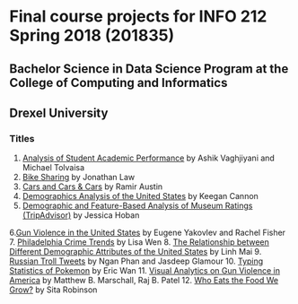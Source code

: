 # Final course projects for INFO 212 Spring 2018 (201835)
## Bachelor Science in Data Science Program at the College of Computing and Informatics
## Drexel University

### Titles
1. [Analysis of Student Academic Performance](https://github.com/INFO212Drexel/201835-final-projects/blob/master/Analysis-of-Student-Academic-Performance.ipynb) by Ashik Vaghjiyani and Michael Tolvaisa
2. [Bike Sharing](https://github.com/INFO212Drexel/201835-final-projects/blob/master/Bike-Sharing.ipynb) by Jonathan Law
3. [Cars and Cars & Cars](https://github.com/INFO212Drexel/201835-final-projects/blob/master/Cars-and-Cars-Cars.ipynb) by Ramir Austin
4. [Demographics Analysis of the United States](https://github.com/INFO212Drexel/201835-final-projects/blob/master/Demographic-analysis-US.ipynb) by Keegan Cannon
5. [Demographic and Feature-Based Analysis of Museum Ratings (TripAdvisor)](https://github.com/INFO212Drexel/201835-final-projects/blob/master/Demographic-and-feature-based-analysis-museum-ratings.ipynb) by Jessica Hoban

6.[Gun Violence in the United States](https://github.com/INFO212Drexel/201835-final-projects/blob/master/Gun-Violence-in-the-United-States.ipynb) by Eugene Yakovlev and Rachel Fisher
7. [Philadelphia Crime Trends](https://github.com/INFO212Drexel/201835-final-projects/blob/master/Philadelphia-Crime-Trends.ipynb) by Lisa Wen
8. [The Relationship between Different Demographic Attributes of the United States](https://github.com/INFO212Drexel/201835-final-projects/blob/master/Relationship-between-Different-Demographic-Attributes-of-US.ipynb) by Linh Mai
9. [Russian Troll Tweets](https://github.com/INFO212Drexel/201835-final-projects/blob/master/Russian-Troll-Tweets.ipynb) by Ngan Phan and Jasdeep Glamour
10. [Typing Statistics of Pokemon](https://github.com/INFO212Drexel/201835-final-projects/blob/master/Typing-Statistics-Pokemon.ipynb) by Eric Wan
11. [Visual Analytics on Gun Violence in America](https://github.com/INFO212Drexel/201835-final-projects/blob/master/Visual-Analytics-on-Gun-Violence-in-America.ipynb) by Matthew B. Marschall, Raj B. Patel
12. [Who Eats the Food We Grow?](https://github.com/INFO212Drexel/201835-final-projects/blob/master/Who-Eats-the-Food-We-Grow.ipynb) by Sita Robinson
